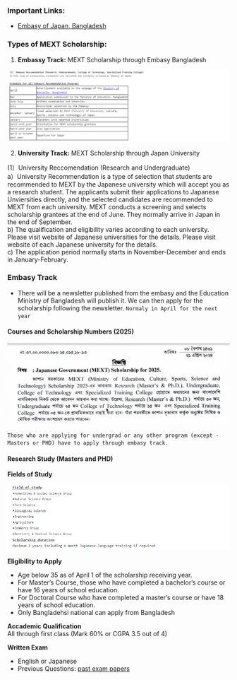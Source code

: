 ### **Important Links:**
- [Embasy of Japan, Bangladesh](https://www.bd.emb-japan.go.jp/itpr_en/scholarshipnotice.html)

### **Types of MEXT Scholarship:**
1. **Embassy Track:** MEXT Scholarship through Embasy Bangladesh

![Embassy Recommendation](screen_shots/embassy_recommendation.PNG)

2. **University Track:** MEXT Scholarship through Japan University

(1）University Reccomendation (Research and Undergraduate)<br>
    a）University Recommendation is a type of selection that students are recommended to MEXT by the Japanese university which will accept you as a research student. The applicants submit their applications to Japanese Unviersities directly, and the  selected candidates are recommended to MEXT from each university. MEXT conducts a screening and selects scholarship grantees at the end of June. They normally arrive in Japan in the end of September.<br>
    b) The qualification and eligibility varies according to each university. Please visit website of Japanese universities for the details. Please visit website of each Japanese university for the details.<br>
    c) The application period normally starts in November-December and ends in January-February.

### **Embasy Track**
- There will be a newsletter published from the embasy and the Education Ministry of Bangladesh will publish it. We can then apply for the scholarship following the newsletter. `Normaly in April for the next year`

#### **Courses and Scholarship Numbers (2025)**

![Courses and Scholarship Numbers](screen_shots/newsleter1_2025.PNG)

`Those who are applying for undergrad or any other program (except - Masters or PHD) have to apply through embasy track.`

#### **Research Study (Masters and PHD)**

**Fields of Study**

![Fields of Study](screen_shots/fields_of_study.PNG)

**Eligibility to Apply**
- Age below 35 as of April 1 of the scholarship receiving year.
- For Master’s Course, those who have completed a bachelor’s course or have 16 years of school education.
- For Doctoral Course who have completed a master’s course or have 18 years of school education.
- Only Bangladehsi national can apply from Bangladesh

**Accademic Qualification**<br>
All through first class (Mark 60% or CGPA 3.5 out of 4)

**Written Exam**
- English or Japanese
- Previous Questions: [past exam papers](https://www.studyinjapan.go.jp/en/planning/scholarships/mext-scholarships/examination.html)